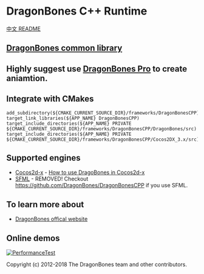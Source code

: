 # DragonBones C++ Runtime
[中文 README](./README-zh_CN.md)
## [DragonBones common library](./DragonBones/)
## Highly suggest use [DragonBones Pro](http://www.dragonbones.com/) to create aniamtion.

## Integrate with CMakes

    add_subdirectory(${CMAKE_CURRENT_SOURCE_DIR}/frameworks/DragonBonesCPP)
    target_link_libraries(${APP_NAME} DragonBonesCPP)
    target_include_directories(${APP_NAME} PRIVATE ${CMAKE_CURRENT_SOURCE_DIR}/frameworks/DragonBonesCPP/DragonBones/src)
    target_include_directories(${APP_NAME} PRIVATE ${CMAKE_CURRENT_SOURCE_DIR}/frameworks/DragonBonesCPP/Cocos2DX_3.x/src)

## Supported engines
* [Cocos2d-x](http://cocos2d-x.org/) - [How to use DragoBones in Cocos2d-x](./Cocos2DX_3.x/)
* [SFML](https://www.sfml-dev.org/) - REMOVED! Checkout https://github.com/DragonBones/DragonBonesCPP if you use SFML.

## To learn more about
* [DragonBones offical website](http://www.dragonbones.com/)

## Online demos
[![PerformanceTest](https://dragonbones.github.io/demo/demos.jpg)](https://github.com/DragonBones/Demos)

Copyright (c) 2012-2018 The DragonBones team and other contributors.
